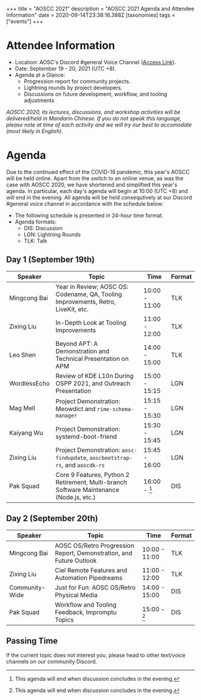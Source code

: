 +++
title = "AOSCC 2021"
description = "AOSCC 2021 Agenda and Attendee Information"
date = 2020-09-14T23:38:16.388Z
[taxonomies]
tags = ["events"]
+++

# Attendee Information

- Location: AOSC's Discord #general Voice Channel ([Access Link](https://discord.gg/VYPHgt9)).
- Date: September 19 - 20, 2021 (UTC +8).
- Agenda at a Glance:
	- Progression report for community projects.
	- Lightning rounds by project developers.
	- Discussions on future development, workflow, and tooling adjustments

*AOSCC 2020, its lectures, discussions, and workshop activities will be delivered/held in Mandarin Chinese. If you do not speak this language, please note at time of each activity and we will try our best to accomodate (most likely in English).*

# Agenda

Due to the continued effect of the COVID-19 pandemic, this year's AOSCC will be held online. Apart from the switch to an online venue, as was the case with AOSCC 2020, we have shortened and simplified this year's agenda. In particular, each day's agenda will begin at 10:00 (UTC +8) and will end in the evening. All agenda will be held consequtively at our Discord #general voice channel in accordance with the schedule below:

- The following schedule is presented in 24-hour time format.
- Agenda formats:
	- DIS: Discussion
	- LGN: Lightning Rounds
	- TLK: Talk

## Day 1 (September 19th) 

| Speaker           | Topic                                                                                    | Time          | Format |
|-------------------|------------------------------------------------------------------------------------------|---------------|--------|
| Mingcong Bai      | Year in Review; AOSC OS: Codename, QA, Tooling Improvements, Retro, LiveKit, etc.        | 10:00 - 11:00 | TLK    |
| Zixing Liu        | In-Depth Look at Tooling Improvements                                                    | 11:00 - 12:00 | TLK    |
| Leo Shen          | Beyond APT: A Demonstration and Technical Presentation on APM                            | 14:00 - 15:00 | TLK    |
| WordlessEcho      | Review of KDE L10n During OSPP 2021, and Outreach Presentation                           | 15:00 - 15:15 | LGN    |
| Mag Mell          | Project Demonstration: Meowdict and `rime-schema-manager`                                | 15:15 - 15:30 | LGN    |
| Kaiyang Wu        | Project Demonstration: systemd-boot-friend                                               | 15:30 - 15:45 | LGN    |
| Zixing Liu        | Project Demonstration: `aosc-findupdate`, `aoscbootstrap-rs`, and `aoscdk-rs`            | 15:45 - 16:00 | LGN    |
| Pak Squad         | Core 9 Features, Python 2 Retirement, Multi-branch Software Maintenance (Node.js, etc.)  | 16:00 - [^1]  | DIS    |

[^1]: This agenda will end when discussion concludes in the evening.

## Day 2 (September 20th)

| Speaker           | Topic                                                                                | Time          | Format |
|-------------------|--------------------------------------------------------------------------------------|---------------|--------|
| Mingcong Bai      | AOSC OS/Retro Progression Report, Demonstration, and Future Outlook                  | 10:00 - 11:00 | TLK    |
| Zixing Liu        | Ciel Remote Features and Automation Pipedreams                                       | 11:00 - 12:00 | TLK    |
| Community-Wide    | Just for Fun: AOSC OS/Retro Physical Media                                           | 14:00 - 15:00 | DIS    |
| Pak Squad         | Workflow and Tooling Feedback, Impromptu Topics                                      | 15:00 - [^2]  | DIS    |

[^2]: This agenda will end when discussion concludes in the evening.

## Passing Time

If the current topic does not interest you, please head to other text/voice channels on our community Discord.

